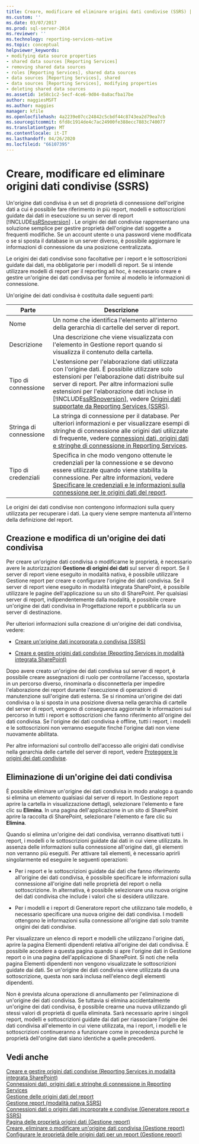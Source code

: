 ```yaml
---
title: Creare, modificare ed eliminare origini dati condivise (SSRS) | Microsoft Docs
ms.custom: ''
ms.date: 03/07/2017
ms.prod: sql-server-2014
ms.reviewer: ''
ms.technology: reporting-services-native
ms.topic: conceptual
helpviewer_keywords:
- modifying data source properties
- shared data sources [Reporting Services]
- removing shared data sources
- roles [Reporting Services], shared data sources
- data sources [Reporting Services], shared
- data sources [Reporting Services], modifying properties
- deleting shared data sources
ms.assetid: 1e58c1c2-5ecf-4ce6-9d04-0a8acfba17be
author: maggiesMSFT
ms.author: maggies
manager: kfile
ms.openlocfilehash: 4a2239e07cc24842c5cbdf44c8743ea2d79ea7cb
ms.sourcegitcommit: 6fd8c1914de4c7ac24900fe388ecc7883c740077
ms.translationtype: MT
ms.contentlocale: it-IT
ms.lasthandoff: 04/26/2020
ms.locfileid: "66107395"
---
```

# <a name="create-modify-and-delete-shared-data-sources-ssrs"></a>Creare, modificare ed eliminare origini dati condivise (SSRS)
  Un'origine dati condivisa è un set di proprietà di connessione dell'origine dati a cui è possibile fare riferimento in più report, modelli e sottoscrizioni guidate dai dati in esecuzione su un server di report [!INCLUDE[ssRSnoversion](../../includes/ssrsnoversion-md.md)] . Le origini dei dati condivise rappresentano una soluzione semplice per gestire proprietà dell'origine dati soggette a frequenti modifiche. Se un account utente o una password viene modificata o se si sposta il database in un server diverso, è possibile aggiornare le informazioni di connessione da una posizione centralizzata.  
  
 Le origini dei dati condivise sono facoltative per i report e le sottoscrizioni guidate dai dati, ma obbligatorie per i modelli di report. Se si intende utilizzare modelli di report per il reporting ad hoc, è necessario creare e gestire un'origine dei dati condivisa per fornire al modello le informazioni di connessione.  
  
 Un'origine dei dati condivisa è costituita dalle seguenti parti:  
  
|Parte|Descrizione|  
|----------|-----------------|  
|Nome|Un nome che identifica l'elemento all'interno della gerarchia di cartelle del server di report.|  
|Descrizione|Una descrizione che viene visualizzata con l'elemento in Gestione report quando si visualizza il contenuto della cartella.|  
|Tipo di connessione|L'estensione per l'elaborazione dati utilizzata con l'origine dati. È possibile utilizzare solo estensioni per l'elaborazione dati distribuite sul server di report. Per altre informazioni sulle estensioni per l'elaborazione dati incluse in [!INCLUDE[ssRSnoversion](../../includes/ssrsnoversion-md.md)], vedere [Origini dati supportate da Reporting Services &#40;SSRS&#41;](../create-deploy-and-manage-mobile-and-paginated-reports.md).|  
|Stringa di connessione|La stringa di connessione per il database. Per ulteriori informazioni e per visualizzare esempi di stringhe di connessione alle origini dati utilizzate di frequente, vedere [connessioni dati, origini dati e stringhe di connessione in Reporting Services](../data-connections-data-sources-and-connection-strings-in-reporting-services.md).|  
|Tipo di credenziali|Specifica in che modo vengono ottenute le credenziali per la connessione e se devono essere utilizzate quando viene stabilita la connessione. Per altre informazioni, vedere [Specificare le credenziali e le informazioni sulla connessione per le origini dati del report](../../integration-services/connection-manager/data-sources.md).|  
  
 Le origini dei dati condivise non contengono informazioni sulla query utilizzata per recuperare i dati. La query viene sempre mantenuta all'interno della definizione del report.  
  
## <a name="creating-and-modifying-a-shared-data-source"></a>Creazione e modifica di un'origine dei dati condivisa  
 Per creare un'origine dati condivisa o modificarne le proprietà, è necessario avere le autorizzazioni **Gestione di origini dei dati** sul server di report. Se il server di report viene eseguito in modalità nativa, è possibile utilizzare Gestione report per creare e configurare l'origine dei dati condivisa. Se il server di report viene eseguito in modalità integrata SharePoint, è possibile utilizzare le pagine dell'applicazione su un sito di SharePoint. Per qualsiasi server di report, indipendentemente dalla modalità, è possibile creare un'origine dei dati condivisa in Progettazione report e pubblicarla su un server di destinazione.  
  
 Per ulteriori informazioni sulla creazione di un'origine dei dati condivisa, vedere:  
  
-   [Creare un'origine dati incorporata o condivisa &#40;SSRS&#41;](../create-an-embedded-or-shared-data-source-ssrs.md)  
  
-   [Creare e gestire origini dati condivise &#40;Reporting Services in modalità integrata SharePoint&#41;](../create-manage-shared-data-sources-reporting-services-sharepoint-integrated-mode.md)  
  
 Dopo avere creato un'origine dei dati condivisa sul server di report, è possibile creare assegnazioni di ruolo per controllarne l'accesso, spostarla in un percorso diverso, rinominarla o disconnetterla per impedire l'elaborazione dei report durante l'esecuzione di operazioni di manutenzione sull'origine dati esterna. Se si rinomina un'origine dei dati condivisa o la si sposta in una posizione diversa nella gerarchia di cartelle del server di report, vengono di conseguenza aggiornate le informazioni sul percorso in tutti i report e sottoscrizioni che fanno riferimento all'origine dei dati condivisa. Se l'origine dei dati condivisa è offline, tutti i report, i modelli e le sottoscrizioni non verranno eseguite finché l'origine dati non viene nuovamente abilitata.  
  
 Per altre informazioni sul controllo dell'accesso alle origini dati condivise nella gerarchia delle cartelle del server di report, vedere [Proteggere le origini dei dati condivise](../security/secure-shared-data-source-items.md).  
  
## <a name="deleting-a-shared-data-source"></a>Eliminazione di un'origine dei dati condivisa  
 È possibile eliminare un'origine dei dati condivisa in modo analogo a quando si elimina un elemento qualsiasi dal server di report. In Gestione report aprire la cartella in visualizzazione dettagli, selezionare l'elemento e fare clic su **Elimina**. In una pagina dell'applicazione in un sito di SharePoint aprire la raccolta di SharePoint, selezionare l'elemento e fare clic su **Elimina**.  
  
 Quando si elimina un'origine dei dati condivisa, verranno disattivati tutti i report, i modelli o le sottoscrizioni guidate dai dati in cui viene utilizzata. In assenza delle informazioni sulla connessione all'origine dati, gli elementi non verranno più eseguiti. Per attivare tali elementi, è necessario aprirli singolarmente ed eseguire le seguenti operazioni:  
  
-   Per i report e le sottoscrizioni guidate dai dati che fanno riferimento all'origine dei dati condivisa, è possibile specificare le informazioni sulla connessione all'origine dati nelle proprietà del report o nella sottoscrizione. In alternativa, è possibile selezionare una nuova origine dei dati condivisa che include i valori che si desidera utilizzare.  
  
-   Per i modelli e i report di Generatore report che utilizzano tale modello, è necessario specificare una nuova origine dei dati condivisa. I modelli ottengono le informazioni sulla connessione all'origine dati solo tramite origini dei dati condivise.  
  
 Per visualizzare un elenco di report e modelli che utilizzano l'origine dati, aprire la pagina Elementi dipendenti relativa all'origine dei dati condivisa. È possibile accedere a questa pagina quando si apre l'origine dati in Gestione report o in una pagina dell'applicazione di SharePoint. Si noti che nella pagina Elementi dipendenti non vengono visualizzate le sottoscrizioni guidate dai dati. Se un'origine dei dati condivisa viene utilizzata da una sottoscrizione, questa non sarà inclusa nell'elenco degli elementi dipendenti.  
  
 Non è prevista alcuna operazione di annullamento per l'eliminazione di un'origine dei dati condivisa. Se tuttavia si elimina accidentalmente un'origine dei dati condivisa, è possibile crearne una nuova utilizzando gli stessi valori di proprietà di quella eliminata. Sarà necessario aprire i singoli report, modelli e sottoscrizioni guidate dai dati per riassociare l'origine dei dati condivisa all'elemento in cui viene utilizzata, ma i report, i modelli e le sottoscrizioni continueranno a funzionare come in precedenza purché le proprietà dell'origine dati siano identiche a quelle precedenti.  
  
## <a name="see-also"></a>Vedi anche  
 [Creare e gestire origini dati condivise &#40;Reporting Services in modalità integrata SharePoint&#41;](../create-manage-shared-data-sources-reporting-services-sharepoint-integrated-mode.md)   
 [Connessioni dati, origini dati e stringhe di connessione in Reporting Services](../data-connections-data-sources-and-connection-strings-in-reporting-services.md)   
 [Gestione delle origini dati del report](manage-report-data-sources.md)   
 [Gestione report &#40;modalità nativa SSRS&#41;](../report-manager-ssrs-native-mode.md)   
 [Connessioni dati o origini dati incorporate e condivise &#40;Generatore report e SSRS&#41;](../embedded-and-shared-data-connections-or-data-sources-report-builder-and-ssrs.md)   
 [Pagina delle proprietà origini dati &#40;Gestione report&#41;](../data-sources-properties-page-report-manager.md)   
 [Creare, eliminare o modificare un'origine dati condivisa &#40;Gestione report&#41;](../create-delete-or-modify-a-shared-data-source-report-manager.md)   
 [Configurare le proprietà delle origini dati per un report &#40;Gestione report&#41;](configure-data-source-properties-for-a-report-report-manager.md)  
  
  

